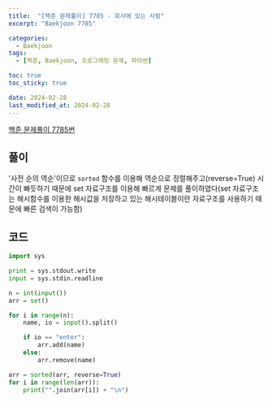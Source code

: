 ```yaml
---
title:  "[백준 문제풀이] 7785 - 회사에 있는 사람"
excerpt: "Baekjoon 7785"

categories:
  - Baekjoon
tags:
  - [백준, Baekjoon, 프로그래밍 문제, 파이썬]

toc: true
toc_sticky: true

date: 2024-02-28
last_modified_at: 2024-02-28
---
```


[백준 문제풀이 7785번](https://www.acmicpc.net/problem/7785)
 
## 풀이
'사전 순의 역순'이므로 ``sorted`` 함수를 이용해 역순으로 정렬해주고(reverse=True) 시간이 빠듯하기 때문에 set 자료구조를 이용해 빠르게 문제를 풀이하였다(set 자료구조는 해시함수를 이용한 해시값을 저장하고 있는 해시테이블이란 자료구조를 사용하기 때문에 빠른 검색이 가능함)

## 코드

```py
import sys

print = sys.stdout.write
input = sys.stdin.readline

n = int(input())
arr = set()

for i in range(n):
    name, io = input().split()

    if io == "enter":
        arr.add(name)
    else:
        arr.remove(name)

arr = sorted(arr, reverse=True)
for i in range(len(arr)):
    print("".join(arr[i]) + "\n")
```
